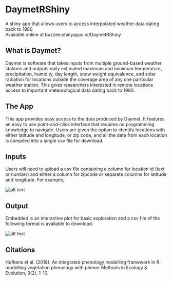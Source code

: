 # DaymetRShiny
A shiny app that allows users to access interpolated weather data dating back to 1980
<br>
Available online at buzzee.shinyapps.io/DaymetRShiny

## What is Daymet?

Daymet is software that takes inputs from multiple ground-based weather stations and outputs daily estimated maximum and minimum temperature, precipitation, humidity, day length, snow weight equivalence, and solar radiation for locations outside the coverage area of any one particular weather station. This gives researchers interested in remote locations access to important meteorological data dating back to 1980.

## The App
This app provides easy access to the data produced by Daymet. It features an easy to use point-and-click interface that requires no programming knowledge to navigate. Users are given the option to identify locations with either latitude and longitude, or zip code, and all the data from each location is compiled into a single csv file for download.

## Inputs

Users will need to upload a csv file containing a column for location id (text or number) and either a column for zipcode or separate columns for latitude and longitude. For example,


![alt text](./DaymetRShiny/www/header_zip.PNG)

## Output

Embedded is an interactive plot for basic exploration and a csv file of the following format is available to download.

![alt text](./DaymetRShiny/www/output1.PNG)
  

## Citations

Hufkens et al. (2018). An integrated phenology modelling framework in R: modelling vegetation phenology with phenor Methods in Ecology & Evolution, 9(2), 1-10.
